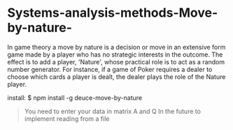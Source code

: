 # Systems-analysis-methods-Move-by-nature-

In game theory a move by nature is a decision or move in an extensive form game made by a player who has no strategic interests in the outcome. The effect is to add a player, 'Nature', whose practical role is to act as a random number generator. For instance, if a game of Poker requires a dealer to choose which cards a player is dealt, the dealer plays the role of the Nature player.


install: $ npm install -g deuce-move-by-nature


>You need to enter your data in matrix A and Q
>In the future to implement reading from a file
